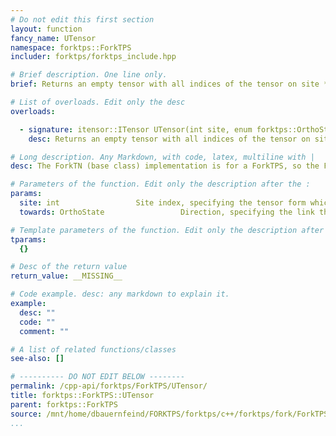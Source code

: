 ```yaml
---
# Do not edit this first section
layout: function
fancy_name: UTensor
namespace: forktps::ForkTPS
includer: forktps/forktps_include.hpp

# Brief description. One line only.
brief: Returns an empty tensor with all indices of the tensor on site *site* except for the link shared with the neighbor in direction *towards*.

# List of overloads. Edit only the desc
overloads:

  - signature: itensor::ITensor UTensor(int site, enum forktps::OrthoState towards) const
    desc: Returns an empty tensor with all indices of the tensor on site *site* except for the link shared with the neighbor in direction *towards*.

# Long description. Any Markdown, with code, latex, multiline with |
desc: The ForkTN (base class) implementation is for a ForkTPS, so the ForkTPO needs to override this.

# Parameters of the function. Edit only the description after the :
params:
  site: int                 Site index, specifying the tensor form which the indices are taken.
  towards: OrthoState                 Direction, specifying the link that is NOT included in the returned tensor.

# Template parameters of the function. Edit only the description after the :
tparams:
  {}

# Desc of the return value
return_value: __MISSING__

# Code example. desc: any markdown to explain it.
example:
  desc: ""
  code: ""
  comment: ""

# A list of related functions/classes
see-also: []

# ---------- DO NOT EDIT BELOW --------
permalink: /cpp-api/forktps/ForkTPS/UTensor/
title: forktps::ForkTPS::UTensor
parent: forktps::ForkTPS
source: /mnt/home/dbauernfeind/FORKTPS/forktps/c++/forktps/fork/ForkTPS.hpp
...
```


